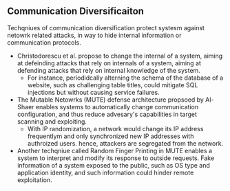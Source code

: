 ## Communication Diversificaiton

Techqniues of communication diversification protect systesm against netowrk related attacks, in way to hide internal information or communication protocols.
- Christodorescu et al. propose to change the internal of a system, aiming at defeinding attacks that rely on internals of a system, aiming at defending attacks that rely on internal knowledge of the system.
  - For instance, periodidcally alterning the schema of the database of a website, such as challenging table titles, could mitigate SQL injections but without causing service failures.
- The Mutable Netowrks (MUTE) defense architecture propsoed by Al-Shaer enables systems to automatically change communication configuration, and thus reduce advesary's capabilities in target scanning and exploiting. 
  - With IP randomization, a network would change its IP address frequentlym and only synchronized new IP addresses with authroized users. hence, attackers are segregated from the network. 
- Another techqniue called Random Finger Printing in MUTE enables a system to interpret and modify its response to outside requests. Fake information of a system exposed to the public, such as OS type and application identity, and such information could hinder remote exploitation.

